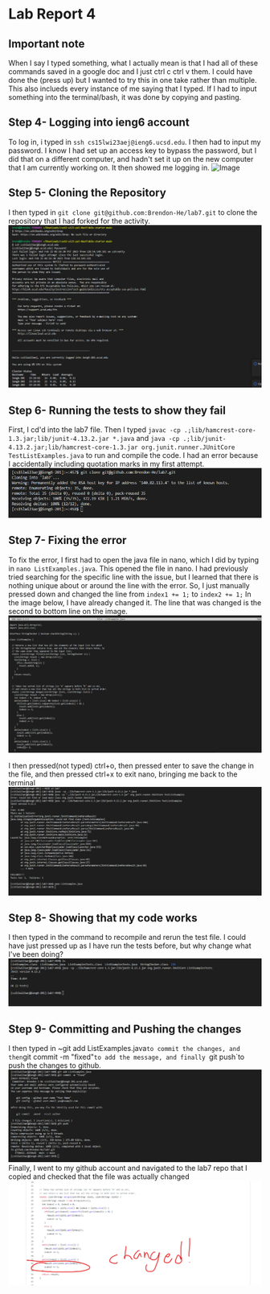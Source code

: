 # Lab Report 4

## Important note
When I say I typed something, what I actually mean is that I had all of these commands saved in a google doc and I just ctrl c ctrl v them.
I could have done the (press up)  but I wanted to try this in one take rather than multiple. This also inclueds every instance of me saying that I typed. 
If I had to input something into the terminal/bash, it was done by copying and pasting.

## Step 4- Logging into ieng6 account
To log in, i typed in `ssh cs15lwi23aej@ieng6.ucsd.edu`. I then had to input my password. 
I know I had set up an access key to bypass the password, but I did that on a different computer, and hadn't set it up on the new computer that I am currently working on.
It then showed me logging in.
![Image](http://url/a.png)

## Step 5- Cloning the Repository
I then typed in `git clone git@github.com:Brendon-He/lab7.git` to clone the repository that I had forked for the activity. 
![Image](week-4-step4.png)

## Step 6- Running the tests to show they fail
First, I cd'd into the lab7 file. Then I typed `javac -cp .;lib/hamcrest-core-1.3.jar;lib/junit-4.13.2.jar *.java` and 
`java -cp .;lib/junit-4.13.2.jar;lib/hamcrest-core-1.3.jar org.junit.runner.JUnitCore TestListExamples.java` to run and compile the code.
I had an error because I accidentally including quotation marks in my first attempt.
![Image](week-4-step5.png)

## Step 7- Fixing the error
To fix the error, I first had to open the java file in nano, which I did by typing in `nano ListExamples.java`.
This opened the file in nano. I had previously tried searching for the specific line with the issue, but I learned that there is nothing unique about or around the line with the error.
So, I just manually pressed down and changed the line from `index1 += 1;` to `index2 += 1;` In the image below, I have already changed it. 
The line that was changed is the second to bottom line on the image. 
![Image](week-4-step7pt1.png)

I then pressed(not typed) ctrl+o, then pressed enter to save the change in the file, and then pressed ctrl+x to exit nano, bringing me back to the terminal
![Image](week-4-step7pt2.png)

## Step 8- Showing that my code works
I then typed in the command to recompile and rerun the test file. I could have just pressed up as I have run the tests before, but why change what I've been doing?
![Image](week-4-step8.png)
## Step 9- Committing and Pushing the changes
I then typed in ~git add ListExamples.java` to commit the changes, and then `git commit -m "fixed"`to add the message, and finally `git push`to push the changes to github.
![Image](week-4-step9pt1.png)
Finally, I went to my github account and navigated to the lab7 repo that I copied and checked that the file was actually changed
![Image](week-4-step9pt2.png)
